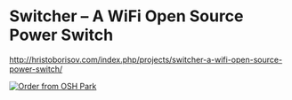 # Switcher – A WiFi Open Source Power Switch

http://hristoborisov.com/index.php/projects/switcher-a-wifi-open-source-power-switch/

<a href="https://oshpark.com/shared_projects/eMwHjMz0"><img src="https://oshpark.com/assets/badge-5b7ec47045b78aef6eb9d83b3bac6b1920de805e9a0c227658eac6e19a045b9c.png" alt="Order from OSH Park"></img></a>
